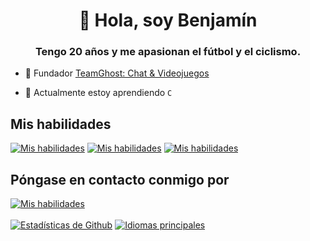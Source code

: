 <h1 align="center">👋 Hola, soy Benjamín</h1>
<h3 align="center">Tengo 20 años y me apasionan el fútbol y el ciclismo.</h3>

- 👻 Fundador [TeamGhost: Chat & Videojuegos](https://discord.gg/3QtWPTu4f7)

- 🌱 Actualmente estoy aprendiendo `C`

## Mis habilidades

[![Mis habilidades](https://skillicons.dev/icons?i=js)](#)
[![Mis habilidades](https://skillicons.dev/icons?i=py)](#)
[![Mis habilidades](https://skillicons.dev/icons?i=cpp)](#)

## Póngase en contacto conmigo por

[![Mis habilidades](https://skillicons.dev/icons?i=gmail)](mailto:avalos.castillo.benjamin@gmail.com)
<br>
<br>
<a href="#">![Estadísticas de Github](https://github-readme-stats.vercel.app/api?username=benjzkk&theme=blueberry&count_private=true&hide_border=true&line_height=20)</a>
<a href="#">![Idiomas principales](https://github-readme-stats.vercel.app/api/top-langs/?username=benjzkk&layout=compact&theme=blueberry&count_private=true&hide_border=true)</a>
